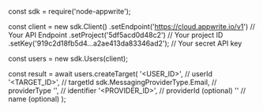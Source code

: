 const sdk = require('node-appwrite');

const client = new sdk.Client()
    .setEndpoint('https://cloud.appwrite.io/v1') // Your API Endpoint
    .setProject('5df5acd0d48c2') // Your project ID
    .setKey('919c2d18fb5d4...a2ae413da83346ad2'); // Your secret API key

const users = new sdk.Users(client);

const result = await users.createTarget(
    '<USER_ID>', // userId
    '<TARGET_ID>', // targetId
    sdk.MessagingProviderType.Email, // providerType
    '<IDENTIFIER>', // identifier
    '<PROVIDER_ID>', // providerId (optional)
    '<NAME>' // name (optional)
);
